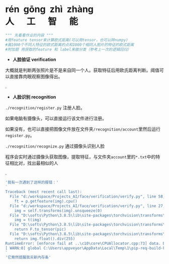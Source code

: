 <h1 style="white-space:pre">rén  gōng  zhì  zhàng<br/>人      工      智      能</h1>

```python
""" 先看看作业的内容 """
#用feature tensor来计算欧式距离(可以用tensor，也可以转numpy)
#画1000个不同人特征的欧式距离的点和1000个相同人图片的特征的欧式距离
#附加题 用获取的feature 和 label来做分类（参考上一次的逻辑回归）
```



* **人脸验证 verification**

大概就是判断两张照片是不是来自同一个人。获取特征后用欧氏距离判断。阈值可以直接靠肉眼观察图像得出。



.

* **人脸识别 recognition**

`./recognition/register.py` 注册人脸。

如果电脑有摄像头，可以直接运行该文件进行注册。

如果没有，也可以直接把图像文件放在文件夹`/recognition/account`里然后运行`register.py`。

`./recognition/recognize.py` 通过摄像头识别人脸

程序会实时通过摄像头获取图像，提取特征，与文件夹`account`里的`*.txt`中的特征相比对，找出最相似的人

.



```js
'我有一次遇到了这样的报错：'
`
Traceback (most recent call last):
  File "d:/workspace/Projects_AI/face/verification/verify.py", line 58, in <module>
    ft = p.getfeature(img).cpu()
  File "d:/workspace/Projects_AI/face/verification/verify.py", line 27, in getfeature
    img = self.transforms(img).unsqueeze(0)
  File "D:\softs\Python\3.8.5\lib\site-packages\torchvision\transforms\transforms.py", line 67, in __call__
    img = t(img)
  File "D:\softs\Python\3.8.5\lib\site-packages\torchvision\transforms\transforms.py", line 104, in __call__
    return F.to_tensor(pic)
  File "D:\softs\Python\3.8.5\lib\site-packages\torchvision\transforms\functional.py", line 77, in to_tensor
    return img.float().div(255)
RuntimeError: [enforce fail at ..\c10\core\CPUAllocator.cpp:73] data. DefaultCPUAllocator: not enough memory: you tried to allocate 3686400 bytes. Buy new RAM!
[ WARN:0] global C:\Users\appveyor\AppData\Local\Temp\1\pip-req-build-kh7iq4w7\opencv\modules\videoio\src\cap_msmf.cpp (434) \`anonymous-namespace'::SourceReaderCB::~SourceReaderCB terminating async callback
`
'它竟然提醒我买新内存条'

```


